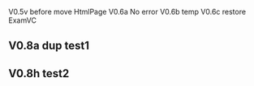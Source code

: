 V0.5v before move HtmlPage
V0.6a No error
V0.6b temp
V0.6c restore ExamVC

## V0.8a dup test1

## V0.8h test2
